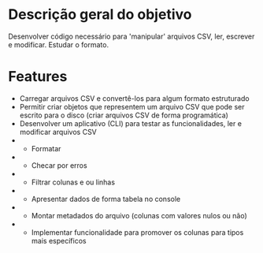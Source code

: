 # Descrição geral do objetivo

Desenvolver código necessário para 'manipular' arquivos CSV, ler, escrever e modificar. Estudar o formato.

# Features

* Carregar arquivos CSV e convertê-los para algum formato estruturado
* Permitir criar objetos que representem um arquivo CSV que pode ser escrito para o disco (criar arquivos CSV de forma programática)
* Desenvolver um aplicativo (CLI) para testar as funcionalidades, ler e modificar arquivos CSV
* * Formatar
* * Checar por erros
* * Filtrar colunas e ou linhas
* * Apresentar dados de forma tabela no console
* * Montar metadados do arquivo (colunas com valores nulos ou não)
* * Implementar funcionalidade para promover os colunas para tipos mais específicos
